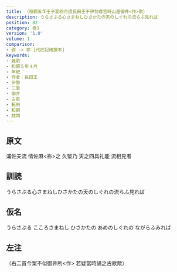 ```yaml
---
title: （和銅五年壬子夏四月遣長田王于伊勢齋宮時山邊御井<作>歌）
description: うらさぶる心さまねしひさかたの天のしぐれの流らふ見れば
position: 82
category: 巻1
version: '1.0'
volume: 1
comparison:
- 弥 -> 祢 [代匠記精撰本]
keywords:
- 雑歌
- 和銅５年４月
- 年紀
- 作者：長田王
- 伊勢
- 三重
- 御井
- 古歌
- 転用
- 和銅
- 枕詞
---
```


## 原文

浦佐夫流 情佐麻<祢>之 久堅乃 天之四具礼能 流相見者

## 訓読

うらさぶる心さまねしひさかたの天のしぐれの流らふ見れば

## 仮名

うらさぶる こころさまねし ひさかたの あめのしぐれの ながらふみれば

## 左注

（右二首今案不似御井所<作> 若疑當時誦之古歌歟）
